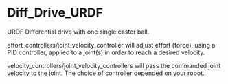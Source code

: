 # Diff_Drive_URDF

URDF Differential drive with one single caster ball.


effort_controllers/joint_velocity_controller 
    will adjust effort (force), using a PID controller, applied to a joint(s) in order to reach a desired velocity. 


velocity_controllers/joint_velocity_controllers 
    will pass the commanded joint velocity to the joint. The choice of controller depended on your robot.


